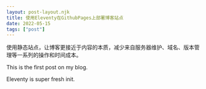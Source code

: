 ```yaml
---
layout: post-layout.njk
title: 使用Eleventy在GithubPages上部署博客站点
date: 2022-05-15
tags: ["post"]
---
```


<!-- Excerpt Start -->

使用静态站点，让博客更接近于内容的本质，减少来自服务器维护、域名、版本管理等一系列的操作和时间成本。

<!-- Excerpt End -->

This is the first post on my blog.

Eleventy is super fresh init.
